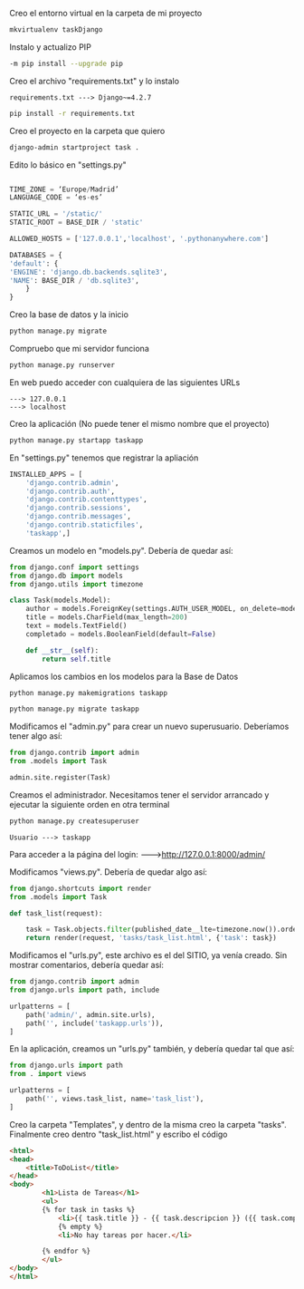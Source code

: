 Creo el entorno virtual en la carpeta de mi proyecto

```bash
mkvirtualenv taskDjango
```

Instalo y actualizo PIP

```bash
-m pip install --upgrade pip
```

Creo el archivo "requirements.txt" y lo instalo

    requirements.txt ---> Django~=4.2.7

```bash
pip install -r requirements.txt
```

Creo el proyecto en la carpeta que quiero

```bash
django-admin startproject task .
```

Edito lo básico en "settings.py"

```python

TIME_ZONE = ‘Europe/Madrid’
LANGUAGE_CODE = ‘es-es’

STATIC_URL = '/static/'
STATIC_ROOT = BASE_DIR / 'static'

ALLOWED_HOSTS = ['127.0.0.1','localhost', '.pythonanywhere.com']

DATABASES = {
'default': {
'ENGINE': 'django.db.backends.sqlite3',
'NAME': BASE_DIR / 'db.sqlite3',
    }
}

```

Creo la base de datos y la inicio

```bash
python manage.py migrate
```

Compruebo que mi servidor funciona

```bash
python manage.py runserver
```

En web puedo acceder con cualquiera de las siguientes URLs

    ---> 127.0.0.1
    ---> localhost

Creo la aplicación (No puede tener el mismo nombre que el proyecto)

```bash
python manage.py startapp taskapp
```
En "settings.py" tenemos que registrar la apliación

```python
INSTALLED_APPS = [
    'django.contrib.admin',
    'django.contrib.auth',
    'django.contrib.contenttypes',
    'django.contrib.sessions',
    'django.contrib.messages',
    'django.contrib.staticfiles',
    'taskapp',]
```

Creamos un modelo en "models.py". Debería de quedar así:

```python
from django.conf import settings
from django.db import models
from django.utils import timezone

class Task(models.Model):
    author = models.ForeignKey(settings.AUTH_USER_MODEL, on_delete=models.CASCADE)
    title = models.CharField(max_length=200)
    text = models.TextField()
    completado = models.BooleanField(default=False)

    def __str__(self):
        return self.title
```

Aplicamos los cambios en los modelos para la Base de Datos

```bash
python manage.py makemigrations taskapp
```

```bash
python manage.py migrate taskapp
```

Modificamos el "admin.py" para crear un nuevo superusuario. Deberíamos tener algo así:

```python
from django.contrib import admin
from .models import Task

admin.site.register(Task)
```

Creamos el administrador. Necesitamos tener el servidor arrancado y ejecutar la siguiente orden en otra terminal

```bash
python manage.py createsuperuser
```
    Usuario ---> taskapp

Para acceder a la página del login:
    --->http://127.0.0.1:8000/admin/

Modificamos "views.py". Debería de quedar algo así:

```python
from django.shortcuts import render
from .models import Task

def task_list(request):

    task = Task.objects.filter(published_date__lte=timezone.now()).order_by('published_date')
    return render(request, 'tasks/task_list.html', {'task': task})
```

Modificamos el "urls.py", este archivo es el del SITIO, ya venía creado. Sin mostrar comentarios, debería quedar así:

```python
from django.contrib import admin
from django.urls import path, include

urlpatterns = [
    path('admin/', admin.site.urls),
    path('', include('taskapp.urls')),
]
```

En la aplicación, creamos un "urls.py" también, y debería quedar tal que así:

```python
from django.urls import path
from . import views

urlpatterns = [
    path('', views.task_list, name='task_list'),
]
```

Creo la carpeta "Templates", y dentro de la misma creo la carpeta "tasks". Finalmente creo dentro "task_list.html" y escribo el código

```html
<html>
<head>
    <title>ToDoList</title>    
</head>
<body>
        <h1>Lista de Tareas</h1>
        <ul>
        {% for task in tasks %}
            <li>{{ task.title }} - {{ task.descripcion }} ({{ task.completed|yesno:"Si,No" }})</li>
            {% empty %}
            <li>No hay tareas por hacer.</li>

        {% endfor %}
        </ul>
</body>
</html>
```

